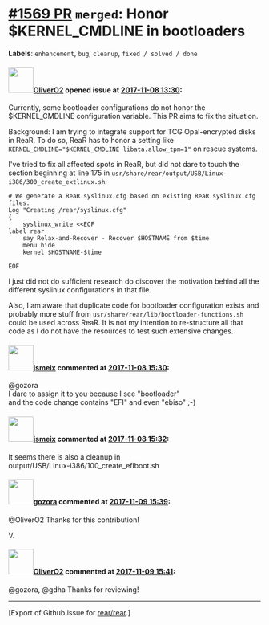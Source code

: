 [\#1569 PR](https://github.com/rear/rear/pull/1569) `merged`: Honor $KERNEL\_CMDLINE in bootloaders
===================================================================================================

**Labels**: `enhancement`, `bug`, `cleanup`, `fixed / solved / done`

#### <img src="https://avatars.githubusercontent.com/u/4660803?v=4" width="50">[OliverO2](https://github.com/OliverO2) opened issue at [2017-11-08 13:30](https://github.com/rear/rear/pull/1569):

Currently, some bootloader configurations do not honor the
$KERNEL\_CMDLINE configuration variable. This PR aims to fix the
situation.

Background: I am trying to integrate support for TCG Opal-encrypted
disks in ReaR. To do so, ReaR has to honor a setting like
`KERNEL_CMDLINE="$KERNEL_CMDLINE libata.allow_tpm=1"` on rescue systems.

I've tried to fix all affected spots in ReaR, but did not dare to touch
the section beginning at line 175 in
`usr/share/rear/output/USB/Linux-i386/300_create_extlinux.sh`:

    # We generate a ReaR syslinux.cfg based on existing ReaR syslinux.cfg files.
    Log "Creating /rear/syslinux.cfg"
    {
        syslinux_write <<EOF
    label rear
        say Relax-and-Recover - Recover $HOSTNAME from $time
        menu hide
        kernel $HOSTNAME-$time

    EOF

I just did not do sufficient research do discover the motivation behind
all the different syslinux configurations in that file.

Also, I am aware that duplicate code for bootloader configuration exists
and probably more stuff from
`usr/share/rear/lib/bootloader-functions.sh` could be used across ReaR.
It is not my intention to re-structure all that code as I do not have
the resources to test such extensive changes.

#### <img src="https://avatars.githubusercontent.com/u/1788608?u=925fc54e2ce01551392622446ece427f51e2f0ce&v=4" width="50">[jsmeix](https://github.com/jsmeix) commented at [2017-11-08 15:30](https://github.com/rear/rear/pull/1569#issuecomment-342853061):

@gozora  
I dare to assign it to you because I see "bootloader"  
and the code change contains "EFI" and even "ebiso" ;-)

#### <img src="https://avatars.githubusercontent.com/u/1788608?u=925fc54e2ce01551392622446ece427f51e2f0ce&v=4" width="50">[jsmeix](https://github.com/jsmeix) commented at [2017-11-08 15:32](https://github.com/rear/rear/pull/1569#issuecomment-342853811):

It seems there is also a cleanup in  
output/USB/Linux-i386/100\_create\_efiboot.sh

#### <img src="https://avatars.githubusercontent.com/u/12116358?u=1c5ba9dcee5ca3082f03029a7fbe647efd30eb49&v=4" width="50">[gozora](https://github.com/gozora) commented at [2017-11-09 15:39](https://github.com/rear/rear/pull/1569#issuecomment-343193389):

@OliverO2 Thanks for this contribution!

V.

#### <img src="https://avatars.githubusercontent.com/u/4660803?v=4" width="50">[OliverO2](https://github.com/OliverO2) commented at [2017-11-09 15:41](https://github.com/rear/rear/pull/1569#issuecomment-343193841):

@gozora, @gdha Thanks for reviewing!

------------------------------------------------------------------------

\[Export of Github issue for
[rear/rear](https://github.com/rear/rear).\]
